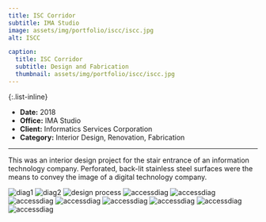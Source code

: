 ```yaml
---
title: ISC Corridor
subtitle: IMA Studio
image: assets/img/portfolio/iscc/iscc.jpg
alt: ISCC

caption:
  title: ISC Corridor
  subtitle: Design and Fabrication
  thumbnail: assets/img/portfolio/iscc/iscc.jpg
---
```


{:.list-inline}

- **Date:** 2018
- **Office:** IMA Studio
- **Client:** Informatics Services Corporation
- **Category:** Interior Design, Renovation, Fabrication

---

This was an interior design project for the stair entrance of an information technology company. Perforated, back-lit stainless steel surfaces were the means to convey the image of a digital technology company.

<img src="assets/img/portfolio/iscc/ISC.jpg" alt="diag1">
<img src="assets/img/portfolio/iscc/Asset-2048x1367.jpg" alt="diag2">
<img src="assets/img/portfolio/iscc/03-98-08-20-2048x1269.jpg" alt="design process">
<img src="assets/img/portfolio/iscc/10-768x768.jpg" alt="accessdiag">
<img src="assets/img/portfolio/iscc/11-1-768x768.jpg" alt="accessdiag">
<img src="assets/img/portfolio/iscc/135-768x768.jpg" alt="accessdiag">
<img src="assets/img/portfolio/iscc/136.jpg" alt="accessdiag">
<img src="assets/img/portfolio/iscc/140.jpg" alt="accessdiag">
<img src="assets/img/portfolio/iscc/3-1-768x768.jpg" alt="accessdiag">
<img src="assets/img/portfolio/iscc/4-1-768x768.jpg" alt="accessdiag">
<img src="assets/img/portfolio/iscc/7-768x768.jpg" alt="accessdiag">
